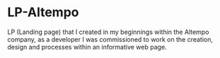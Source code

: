 # LP-Altempo
LP (Landing page) that I created in my beginnings within the Altempo company, as a developer I was commissioned to work on the creation, design and processes within an informative web page.
